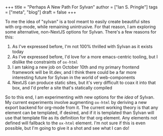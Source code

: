 +++
title = "Perhaps A New Path For Sylvan"
author = ["Ian S. Pringle"]
tags = ["meta", "blog"]
draft = false
+++

To me the idea of "sylvan" is a tool meant to easily create beautiful sites with
org-mode, while remaining unintrusive. For that reason, I am exploring some
alternative, non-NextJS options for Sylvan. There's a few reasons for this:

1.  As I've expressed before, I'm not 100% thrilled with Sylvan as it exists
    today
2.  As I've expressed before, I'd love for a more emacs-centric tooling, but I
    dislike the constraints of `ox-html`
3.  I am taking a new job on October 10th and my primary frontend framework will
    be lit.dev, and I think there could be a far more interesting future for
    Sylvan in the world of web-components
4.  NextJS can produce static sites, but it's very difficult to coax it into that
    box, and I'd prefer a site that's statically compiled

So to this end, I am experimenting with new options for the _idea_ of Sylvan. My
current experiments involve augmenting `ox-html` by deriving a new export backend
for org-mode from it. The current working theory is that any element can be
templated, if desired, and if it is templated than Sylvan will use that template
file as its definition for that org element. Any elements not defined will
fallback to the `ox-html` element. I'm not sure if this is even possible, but I'm
going to give it a shot and see what I can do!
